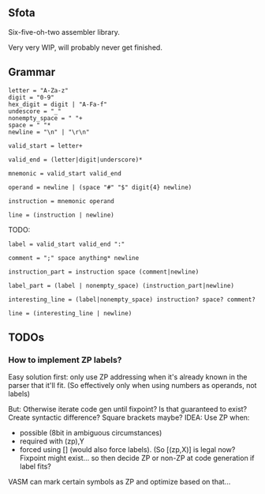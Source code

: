 Sfota
-----

Six-five-oh-two assembler library.

Very very WIP, will probably never get finished.

## Grammar
```
letter = "A-Za-z"
digit = "0-9"
hex_digit = digit | "A-Fa-f"
undescore = "_"
nonempty_space = " "+
space = " "*
newline = "\n" | "\r\n"

valid_start = letter+

valid_end = (letter|digit|underscore)*

mnemonic = valid_start valid_end

operand = newline | (space "#" "$" digit{4} newline)

instruction = mnemonic operand

line = (instruction | newline)
```

TODO:
```
label = valid_start valid_end ":"

comment = ";" space anything* newline

instruction_part = instruction space (comment|newline)

label_part = (label | nonempty_space) (instruction_part|newline)

interesting_line = (label|nonempty_space) instruction? space? comment?

line = (interesting_line | newline)
```

## TODOs

### How to implement ZP labels?

Easy solution first: only use ZP addressing when it's already known in the parser that it'll fit.
(So effectively only when using numbers as operands, not labels)

But:
Otherwise iterate code gen until fixpoint? Is that guaranteed to exist?
Create syntactic difference? Square brackets maybe?
IDEA:
Use ZP when:
* possible (8bit in ambiguous circumstances)
* required with (zp),Y
* forced using [] (would also force labels). (So \[(zp,X)\] is legal now?
Fixpoint might exist... so then decide ZP or non-ZP at code generation if label fits?

VASM can mark certain symbols as ZP and optimize based on that...
